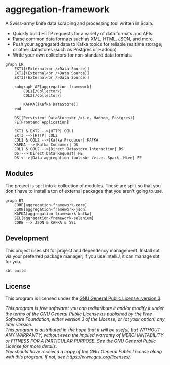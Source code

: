 # aggregation-framework

A Swiss-army knife data scraping and processing tool written in Scala.
- Quickly build HTTP requests for a variety of data formats and APIs.
- Parse common data formats such as XML, HTML, JSON, and more.
- Push your aggregated data to Kafka topics for reliable realtime storage, or other datastores (such as Postgres or
  Hadoop)
- Write your own collectors for non-standard data formats.

```mermaid
graph LR
    EXT1[(External<br />Data Source)]
    EXT2[(External<br />Data Source)]
    EXT3[(External<br />Data Source)]
    
    subgraph AF[aggregation-framework]
        COL1[/Collector/]
        COL2[/Collector/]
    
        KAFKA[(Kafka DataStore)]
    end
    
    DS[(Persistent DataStore<br />i.e. Hadoop, Postgres)]
    FE[Frontend Application]
    
    EXT1 & EXT2 -->|HTTP| COL1
    EXT3 -->|HTTP| COL2
    COL1 & COL2 -->|Kafka Producer| KAFKA
    KAFKA -->|Kafka Consumer| DS
    COL1 & COL2 -->|Direct Datastore Interaction| DS
    DS -->|Direct Data Request| FE
    DS <-->|Data aggregation tools<br />i.e. Spark, Hive| FE
```

## Modules

The project is split into a collection of modules. These are split so that you don't have to install a ton of external
packages that you aren't going to use.

```mermaid
graph BT
    CORE[aggregation-framework-core]
    JSON[aggregation-framework-json]
    KAFKA[aggregation-framework-kafka]
    SEL[aggregation-framework-selenium]
    CORE --> JSON & KAFKA & SEL
```

## Development
This project uses sbt for project and dependency management. Install sbt via your preferred package manager; if you use
IntelliJ, it can manage sbt for you.

```shell
sbt build
```

## License
This program is licensed under the [GNU General Public License, version 3](LICENSE.md).

*This program is free software: you can redistribute it and/or modify it under the terms of the GNU General Public
License as published by the Free Software Foundation, either version 3 of the License, or (at your option) any later
version.*<br />
*This program is distributed in the hope that it will be useful, but WITHOUT ANY WARRANTY; without even the implied
warranty of MERCHANTABILITY or FITNESS FOR A PARTICULAR PURPOSE.  See the GNU General Public License for more details.*
<br />
*You should have received a copy of the GNU General Public License along with this program. If not, see
https://www.gnu.org/licenses/.*